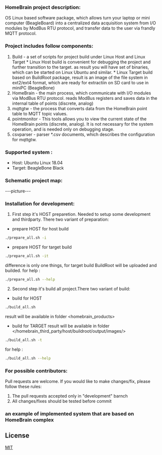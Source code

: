 
### HomeBrain project description:

OS Linux based software package, which allows turn your laptop or mini computer (BeagleBoard) into a centralized 
data acquisition system from I/O modules by ModBus RTU protocol, and transfer data to the user via frandly MQTT protocol.

### Project includes follow components:

1. Build        - a set of scripts for project build under Linux Host and Linux Target
                   * Linux Host build is convenient for debugging the project and further transition to the target.
                     as result you will have set of binaries, which can be started on Linux Ubuntu and similar.
                   * Linux Target build based on BuildRoot package, result is an image of the file system
                     in ext2/ext4 format, which are ready for extractiin on SD card to use in miniPC (BeagleBone)
2. HomeBrain    - the main process, which communicate with I/O modules via ModBus RTU protocol.
                  reads ModBus registers and saves data in the internal table of points (discrete, analog)
3. mqttgtw      - the process that converts data from the HomeBrain point table to MQTT topic values.
4. pointmonitor - This tools allows you to view the current state of the HomeBrain points (discrete, analog). 
                  It is not necessary for the system operation, and is needed only on debugging stage.
5. csvparser    - parser *.csv documents, which describes the configuration for mqttgtw.


### Supported system :

*   Host: Ubuntu Linux 18.04 
*   Target: BeagleBone Black 

### Schematic project map:

---picture---


### Installation for development:

1. First step it's HOST preparetion. Needed to setup some development and thirdparty.
There two variant of preparation:
* prepare HOST for host build
```bash
./prepare_all.sh -i
```
* prepare HOST for target build
```bash
./prepare_all.sh -it
```
difference is only one things, for target build BuildRoot will be uploaded and builded.
for help :
```bash
./prepare_all.sh --help
```
2. Second step it's build all project.There two variant of build:
* build for HOST
```bash
./build_all.sh
```
result will be available in folder <homebrain_products>
* build for TARGET
result will be available in folder </homebrain_third_party/host/buildroot/output/images/>
```bash
./build_all.sh -t
```
for help :
```bash
./build_all.sh --help
```

### For possible contributors:

Pull requests are welcome.
If you would like to make changes/fix, please follow these rules:

1. The pull requests accepted only in "development" barnch
2. All changes/fixes should be tested before commit


### an example of implemented system that are based on HomeBrain complex

## License
[MIT](https://choosealicense.com/licenses/mit/)